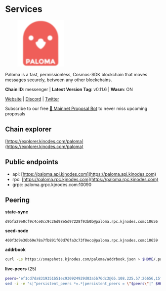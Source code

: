 # Services

<figure><img src="https://raw.githubusercontent.com/kj89/cosmos-images/main/logos/paloma.png" width="150" alt=""><figcaption></figcaption></figure>

Paloma is a fast, permissionless, Cosmos-SDK blockchain that  moves messages securely, between any other blockchains.

**Chain ID**: messenger | **Latest Version Tag**: v0.11.6 | **Wasm**: ON

[Website](https://www.palomachain.com) | [Discord](https://discord.gg/tKVFpfdSw4) | [Twitter](https://twitter.com/paloma_chain)



Subscribe to our free [🤖 Mainnet Proposal Bot](https://t.me/kjnodes_proposal_bot) to never miss upcoming proposals


## Chain explorer
[https://explorer.kjnodes.com/paloma](https://explorer.kjnodes.com/paloma)

## Public endpoints

* api: [https://paloma.api.kjnodes.com](https://paloma.api.kjnodes.com)
* rpc: [https://paloma.rpc.kjnodes.com](https://paloma.rpc.kjnodes.com)
* grpc: paloma.grpc.kjnodes.com:10090

## Peering

**state-sync**

```text
d9bfa29e0cf9c4ce0cc9c26d98e5d97228f93b0b@paloma.rpc.kjnodes.com:10656
```

**seed-node**

```text
400f3d9e30b69e78a7fb891f60d76fa3c73f0ecc@paloma.rpc.kjnodes.com:10659
```

**addrbook**
```bash
curl -Ls https://snapshots.kjnodes.com/paloma/addrbook.json > $HOME/.paloma/config/addrbook.json
```

**live-peers** (25)
```bash
peers="ef1cd7da8319351b51ec930924929d03a5b76dc3@65.108.225.57:26656,15f4b11b50810b5046679a12b494e42a2c9034fd@65.109.30.12:26656,1a0232b9426aa1c7a78c92a2136b69d050bb6942@65.108.224.126:26656,7eae755c119f538e0dc99f3c37289de628bc9526@209.182.239.169:26656,9581fadb9a32f2af89d575bb0f2661b9bb216d41@46.4.23.108:26656,dfa0d66a3713bf6b49bc509a2a4fc75bee042a30@23.88.77.188:20009,99c890c97afc8abfdfeff662d539af5c504a0baf@88.99.67.234:26656,d44dcdbc4d0f5ae1415143a80f9e5d092af68819@188.165.205.120:10656,e4b7cdd48c39c355e9a3480f4f4d5afab8fb0e08@46.0.203.78:26637,810bea15ec11d510dd33170851ee2ab74c48b6de@81.0.221.57:26656,53f37ac93aec70dea3abc40108f42a00877b4665@64.227.142.91:26656,41a47bae18f81c1f626e4b238221b77e274424d7@45.33.65.223:26656,d9bfa29e0cf9c4ce0cc9c26d98e5d97228f93b0b@65.109.88.38:10656,22e7a98b54070bee0f504305d9ed0fb7a2b24ab6@34.221.60.207:26656,87b4221770495e66e772a53bbea92a15aff288c2@144.126.158.0:26656,8af8dfa817359036f55f6793b0ed4bcce8884027@85.14.245.70:26656,f4c43099e04b721c54a454dad85f61da49be90bc@65.108.199.222:28656,b92c94f00b46500a5ff8920acd438c0873c2f9da@50.116.13.101:26656,4569193b58dfc6d9ca9acd4e2bcabf596e5b6b3c@65.21.7.251:10656,527200c42834243b6dc8dacbe26423b7e6577e0f@138.201.129.102:26656,ab6875bd52d6493f39612eb5dff57ced1e3a5ad6@95.217.229.18:10656,7e93f6409ade895fe301b502d6fb9dfb96343a34@135.125.5.34:54056,5321570794c61a8285505812cb7ebd6308a86583@65.109.113.253:26656,317141e329bc214a76ba92201f6818574ebe5323@135.181.114.98:36656,60066422d3b70fbf7571012b267dc2cccd9603d5@149.102.156.223:26656"
sed -i -e "s|^persistent_peers *=.*|persistent_peers = \"$peers\"|" $HOME/.paloma/config/config.toml
```
